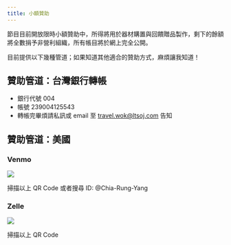 ```yaml
---
title: 小額贊助
---
```

節目目前開放限時小額贊助中，所得將用於器材購置與回饋贈品製作，剩下的餘額將全數捐予非營利組織，所有帳目將於網上完全公開。

目前提供以下幾種管道；如果知道其他適合的贊助方式，麻煩讓我知道！

## 贊助管道：台灣銀行轉帳

* 銀行代號 004
* 帳號 239004125543
* 轉帳完畢煩請私訊或 email 至 travel.wok@ltsoj.com 告知

## 贊助管道：美國

### Venmo

![](https://imgur.com/EkGkMca.jpg)

掃描以上 QR Code 或者搜尋 ID: @Chia-Rung-Yang

### Zelle

![](https://imgur.com/ahSXZrw.jpg)

掃描以上 QR Code
